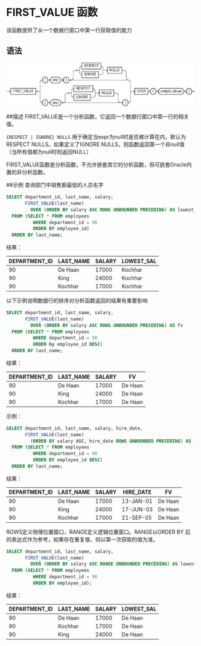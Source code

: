 # FIRST_VALUE 函数
该函数提供了从一个数据行窗口中第一行获取值的能力

## 语法
![AVG函数语法](../../../public/imgs/first_value.gif)

##描述
FIRST_VALUE是一个分析函数，它返回一个数据行窗口中第一行的相关值。

`{RESPECT | IGNORE} NULLS` 用于确定当expr为null时是否被计算在内，默认为RESPECT NULLS。如果定义了IGNORE NULLS，则函数返回第一个非null值（当所有值都为null时则返回NULL）

FIRST_VALUE函数是分析函数，不允许嵌套其它的分析函数，但可嵌套Oracle内置的非分析函数。

##示例
查询部门中销售额最低的人员名字
```sql
SELECT department_id, last_name, salary,
       FIRST_VALUE(last_name)
         OVER (ORDER BY salary ASC ROWS UNBOUNDED PRECEDING) AS lowest_sal
  FROM (SELECT * FROM employees
          WHERE department_id = 90
          ORDER BY employee_id)
  ORDER BY last_name;
```
结果：

DEPARTMENT_ID | LAST_NAME | SALARY | LOWEST_SAL
------------- | ----------|------- | ----------
           90 | De Haan   |  17000 | Kochhar
           90 | King      |  24000 | Kochhar
           90 | Kochhar   |  17000 | Kochhar

以下示例说明数据行的排序对分析函数返回的结果有重要影响
```sql
SELECT department_id, last_name, salary,
       FIRST_VALUE(last_name)
         OVER (ORDER BY salary ASC ROWS UNBOUNDED PRECEDING) AS fv
  FROM (SELECT * FROM employees
          WHERE department_id = 90
          ORDER by employee_id DESC)
  ORDER BY last_name;
```
结果：

DEPARTMENT_ID | LAST_NAME | SALARY | FV
------------- | --------- | ------ | -------
           90 | De Haan   |  17000 | De Haan
           90 | King      |  24000 | De Haan
           90 | Kochhar   |  17000 | De Haan

示例：

```sql
SELECT department_id, last_name, salary, hire_date,
       FIRST_VALUE(last_name)
         (ORDER BY salary ASC, hire_date ROWS UNBOUNDED PRECEDING) AS fv
  FROM (SELECT * FROM employees 
          WHERE department_id = 90
          ORDER BY employee_id DESC)
  ORDER BY last_name;
```
结果：

DEPARTMENT_ID | LAST_NAME | SALARY | HIRE_DATE | FV
------------- | --------- | ------ | --------- | -------
           90 | De Haan   |  17000 | 13-JAN-01 | De Haan
           90 | King      |  24000 | 17-JUN-03 | De Haan
           90 | Kochhar   |  17000 | 21-SEP-05 | De Haan

ROWS定义物理位置窗口，RANGE定义逻辑位置窗口。RANGE以ORDER BY 后的表达式作为参考，如果存在重复值，则以第一次获取的值为准。

```sql
SELECT department_id, last_name, salary,
       FIRST_VALUE(last_name)
         OVER (ORDER BY salary ASC RANGE UNBOUNDED PRECEDING) AS lowest_sal
  FROM (SELECT * FROM employees
          WHERE department_id = 90
          ORDER BY employee_id);
```
结果：

DEPARTMENT_ID | LAST_NAME | SALARY | LOWEST_SAL
------------- | --------- | ------ | ----------
           90 | De Haan   |  17000 | De Haan
           90 | Kochhar   |  17000 | De Haan
           90 | King      |  24000 | De Haan